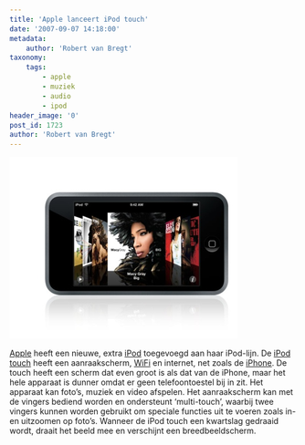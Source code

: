 ```yaml
---
title: 'Apple lanceert iPod touch'
date: '2007-09-07 14:18:00'
metadata:
    author: 'Robert van Bregt'
taxonomy:
    tags:
        - apple
        - muziek
        - audio
        - ipod
header_image: '0'
post_id: 1723
author: 'Robert van Bregt'
---
```


![Apple iPod Touch](./apple_ipod_touch.jpg?cropResize=400,400)

[Apple](http://www.apple.com/nl/) heeft een nieuwe, extra [iPod](http://www.apple.com/nl/ipod/) toegevoegd aan haar iPod-lijn. De [iPod touch](http://www.apple.com/nl/ipodtouch/) heeft een aanraakscherm, [WiFi](http://nl.wikipedia.org/wiki/Wifi) en internet, net zoals de [iPhone](http://www.apple.com/iphone/). De touch heeft een scherm dat even groot is als dat van de iPhone, maar het hele apparaat is dunner omdat er geen telefoontoestel bij in zit. Het apparaat kan foto’s, muziek en video afspelen. Het aanraakscherm kan met de vingers bediend worden en ondersteunt ‘multi-touch’, waarbij twee vingers kunnen worden gebruikt om speciale functies uit te voeren zoals in- en uitzoomen op foto’s. Wanneer de iPod touch een kwartslag gedraaid wordt, draait het beeld mee en verschijnt een breedbeeldscherm.